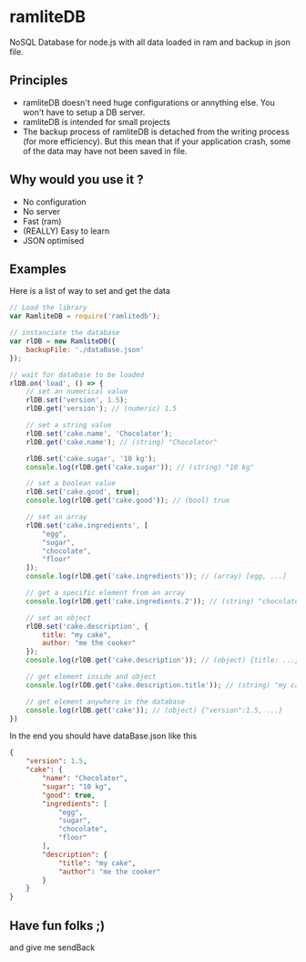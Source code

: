 # ramliteDB
NoSQL Database for node.js with all data loaded in ram and backup in json file.

## Principles
- ramliteDB doesn't need huge configurations or annything else. You won't have to setup a DB server.
- ramliteDB is intended for small projects
- The backup process of ramliteDB is detached from the writing process (for more efficiency). But this mean that if your application crash, some of the data may have not been saved in file.

## Why would you use it ?
- No configuration
- No server
- Fast (ram)
- (REALLY) Easy to learn
- JSON optimised

## Examples
Here is a list of way to set and get the data

```javascript
// Load the library
var RamliteDB = require('ramlitedb');

// instanciate the database
var rlDB = new RamliteDB({
	backupFile: './dataBase.json'
});

// wait for database to be loaded
rlDB.on('load', () => {
	// set an numerical value
	rlDB.set('version', 1.5);
	rlDB.get('version'); // (numeric) 1.5

	// set a string value
	rlDB.set('cake.name', 'Chocolator');
	rlDB.get('cake.name'); // (string) "Chocolator"

	rlDB.set('cake.sugar', '10 kg');
	console.log(rlDB.get('cake.sugar')); // (string) "10 kg"

	// set a boolean value
	rlDB.set('cake.good', true);
	console.log(rlDB.get('cake.good')); // (bool) true

	// set an array
	rlDB.set('cake.ingredients', [
		"egg",
		"sugar",
		"chocolate",
		"floor"
	]);
	console.log(rlDB.get('cake.ingredients')); // (array) [egg, ...]

	// get a specific element from an array
	console.log(rlDB.get('cake.ingredients.2')); // (string) "chocolate"

	// set an object
	rlDB.set('cake.description', {
		title: "my cake",
		author: "me the cooker"
	});
	console.log(rlDB.get('cake.description')); // (object) {title: ...}

	// get element inside and object
	console.log(rlDB.get('cake.description.title')); // (string) "my cake"

	// get element anywhere in the database
	console.log(rlDB.get('cake')); // (object) {"version":1.5, ...}
})
```

In the end you should have dataBase.json like this
```json
{
	"version": 1.5,
	"cake": {
		"name": "Chocolator",
		"sugar": "10 kg",
		"good": true,
		"ingredients": [
			"egg",
			"sugar",
			"chocolate",
			"floor"
		],
		"description": {
			"title": "my cake",
			"author": "me the cooker"
		}
	}
}
```

## Have fun folks ;)
and give me sendBack

